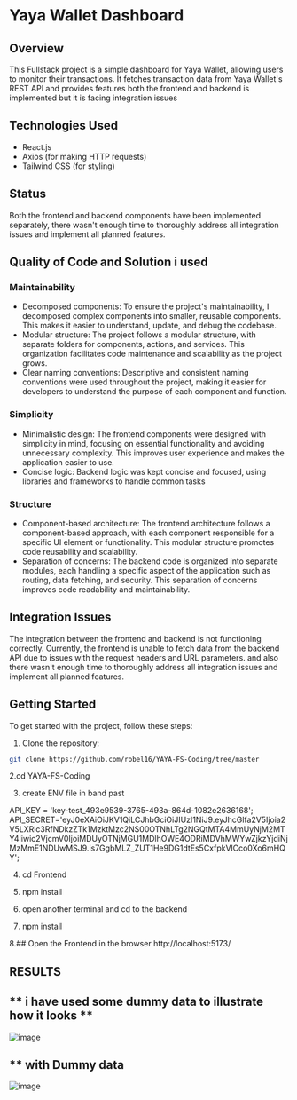 # **Yaya Wallet Dashboard**
## **Overview**
This Fullstack project is a simple dashboard for Yaya Wallet, allowing users to monitor their transactions. It fetches transaction data from Yaya Wallet's REST API and provides features both the frontend and backend is implemented but it is facing integration issues
## Technologies Used

- React.js
- Axios (for making HTTP requests)
- Tailwind CSS (for styling)
## **Status**
Both the frontend and backend components have been implemented separately, there wasn't enough time to thoroughly address all integration issues and implement all planned features.
## **Quality of Code and Solution i used**
### **Maintainability**
- Decomposed components: To ensure the project's maintainability, I decomposed complex components into smaller, reusable components. This makes it easier to understand, update, and debug the codebase.
- Modular structure: The project follows a modular structure, with separate folders for components, actions, and services. This organization facilitates code maintenance and scalability as the project grows.
- Clear naming conventions: Descriptive and consistent naming conventions were used throughout the project, making it easier for developers to understand the purpose of each component and function.

### **Simplicity**
- Minimalistic design: The frontend components were designed with simplicity in mind, focusing on essential functionality and avoiding unnecessary complexity. This improves user experience and makes the application easier to use.
- Concise logic: Backend logic was kept concise and focused, using  libraries and frameworks to handle common tasks

### **Structure**
- Component-based architecture: The frontend architecture follows a component-based approach, with each component responsible for a specific UI element or functionality. This modular structure promotes code reusability and scalability.
- Separation of concerns: The backend code is organized into separate modules, each handling a specific aspect of the application such as routing, data fetching, and security. This separation of concerns improves code readability and maintainability.

## **Integration Issues**
The integration between the frontend and backend is not functioning correctly. Currently, the frontend is unable to fetch data from the backend API due to issues with the request headers and URL parameters. and also there wasn't enough time to thoroughly address all integration issues and implement all planned features.

## Getting Started

To get started with the project, follow these steps:

1. Clone the repository:

```bash
git clone https://github.com/robel16/YAYA-FS-Coding/tree/master
```
2.cd YAYA-FS-Coding

3. create ENV file in band past

 API_KEY = 'key-test_493e9539-3765-493a-864d-1082e2636168'; 
 API_SECRET='eyJ0eXAiOiJKV1QiLCJhbGciOiJIUzI1NiJ9.eyJhcGlfa2V5Ijoia2V5LXRlc3RfNDkzZTk1MzktMzc2NS00OTNhLTg2NGQtMTA4MmUyNjM2MTY4Iiwic2VjcmV0IjoiMDUyOTNjMGU1MDlhOWE4ODRiMDVhMWYwZjkzYjdiNjMzMmE1NDUwMSJ9.is7GgbMLZ_ZUT1He9DG1dtEs5CxfpkVlCco0Xo6mHQY';
 

4. cd Frontend

5. npm install

6. open another terminal and cd to the backend


7. npm install

8.## Open the Frontend in the browser   http://localhost:5173/
## RESULTS
## ** i have used some dummy data to illustrate how it looks **
![image](https://github.com/robel16/YAYA-FS-Coding/assets/99750963/c4c1b7ed-3571-4c9d-a67d-6e73b6d8b6ae)
## ** with Dummy data
![image](https://github.com/robel16/YAYA-FS-Coding/assets/99750963/66b92a30-a129-4b4c-9f45-fd83fab7a757)


